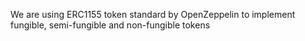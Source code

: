 We are using ERC1155 token standard by OpenZeppelin to implement fungible, semi-fungible and non-fungible tokens
